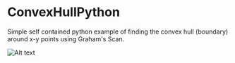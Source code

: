 # ConvexHullPython
Simple self contained python example of finding the convex hull (boundary) around x-y points using Graham's Scan.

![Alt text](img.png?raw=true)
